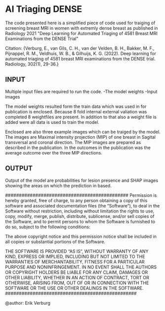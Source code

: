 # AI Triaging DENSE
The code presented here is a simplified piece of code used for traiging of screening breast MRI in women with extremly dense breast
as published in Radiology 2021 "Deep Learning for Automated Triaging of 4581 Breast MRI Examinations from the DENSE Trial"

Citation: {Verburg, E., van Gils, C. H., van der Velden, B. H., Bakker, M. F., Pijnappel, R. M., Veldhuis, W. B., & Gilhuijs, K. G. (2022). Deep learning for automated triaging of 4581 breast MRI examinations from the DENSE trial. Radiology, 302(1), 29-36.}

## INPUT
Multiple input files are required to run the code. 
-The model weights
-Input images

The  model weights resulted form the train data which was used in for publication is enclosed. Because 8 fold internal external valiation
was completed 8 weightfiles are present. In addition to that also a weight file is added were all data is used to train the model.

Enclosed are also three example images which can be traiged by the model. The images are Maximal intensity projection (MIP) of one breast in Sagital
transversal and coronal direction. The MIP images are prepared as described in the publication. In the outcomes in the publication was the average outcome over the three MIP directions.

## OUTPUT
Output of the model are probabilities for lesion presence and SHAP images showing the areas on which the prediction in based.



#############################################
Permission is hereby granted, free of charge, to any person obtaining a copy of this software and associated documentation files (the “Software”), to deal in the Software without restriction, including without limitation the rights to use, copy, modify, merge, publish, distribute, sublicense, and/or sell copies of the Software, and to permit persons to whom the Software is furnished to do so, subject to the following conditions:

The above copyright notice and this permission notice shall be included in all copies or substantial portions of the Software.

THE SOFTWARE IS PROVIDED “AS IS”, WITHOUT WARRANTY OF ANY KIND, EXPRESS OR IMPLIED, INCLUDING BUT NOT LIMITED TO THE WARRANTIES OF MERCHANTABILITY, FITNESS FOR A PARTICULAR PURPOSE AND NONINFRINGEMENT. IN NO EVENT SHALL THE AUTHORS OR COPYRIGHT HOLDERS BE LIABLE FOR ANY CLAIM, DAMAGES OR OTHER LIABILITY, WHETHER IN AN ACTION OF CONTRACT, TORT OR OTHERWISE, ARISING FROM, OUT OF OR IN CONNECTION WITH THE SOFTWARE OR THE USE OR OTHER DEALINGS IN THE SOFTWARE.
################################################

@author: Erik Verburg
